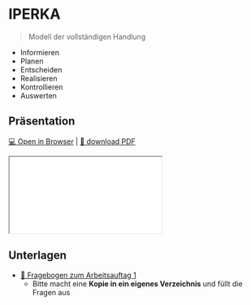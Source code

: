 # IPERKA

> Modell der vollständigen Handlung

- Informieren
- Planen
- Entscheiden
- Realisieren
- Kontrollieren
- Auswerten

## Präsentation

[:computer: Open in Browser](pathname:///slides/iperka) | [:floppy_disk: download PDF](pathname:///slides/iperka.pdf)

<iframe src="/bbzbl-modul-431/slides/iperka"></iframe>

## Unterlagen

- [:pencil: Fragebogen zum Arbeitsauftag 1](https://docs.google.com/spreadsheets/d/1nLLSKc_HXZzrvfeEwa79blUbbQoYpww23377OXSqYqk/edit#gid=0)
    - Bitte macht eine **Kopie in ein eigenes Verzeichnis** und füllt die Fragen aus

